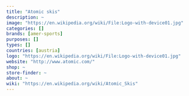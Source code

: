 ```yaml
---
title: "Atomic skis"
description: ~
image: "https://en.wikipedia.org/wiki/File:Logo-with-device01.jpg"
categories: []
brands: [amer-sports]
purposes: []
types: []
countries: [austria]
logo: "https://en.wikipedia.org/wiki/File:Logo-with-device01.jpg"
website: "http://www.atomic.com/"
shop: ~
store-finder: ~
about: ~
wiki: "https://en.wikipedia.org/wiki/Atomic_Skis"
---
```

